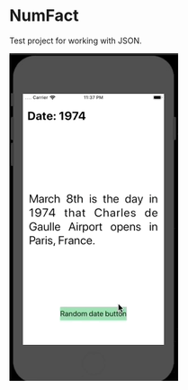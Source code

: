 # NumFact

Test project for working with JSON.

![NumFact](https://github.com/alexey1312/NumFact/blob/master/Sep-15-2019%2023-38-00.gif?raw=true)
